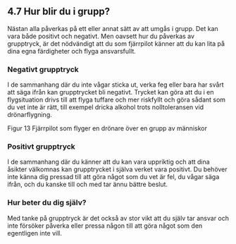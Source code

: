## 4.7 Hur blir du i grupp?
Nästan alla påverkas på ett eller annat sätt av att umgås i grupp. Det kan vara både positivt 
och negativt. Men oavsett hur du påverkas av grupptryck, är det nödvändigt att du som 
fjärrpilot känner att du kan lita på dina egna färdigheter och flyga ansvarsfullt.

### Negativt grupptryck
I de sammanhang där du inte vågar sticka ut, verka feg eller bara har svårt att säga ifrån kan 
grupptrycket bli negativt. Trycket kan göra att du i en flygsituation drivs till att flyga tuffare 
och mer riskfyllt och göra sådant som du vet inte är rätt, till exempel dricka alkohol trots 
nolltoleransen vid drönarflygning.

Figur 13 Fjärrpilot som flyger en drönare över en grupp av människor

### Positivt grupptryck
I de sammanhang där du känner att du kan vara uppriktig och att dina åsikter välkomnas kan 
grupptrycket i själva verket vara positivt. Du behöver inte känna dig pressad till att göra något 
som du vet är fel, du vågar säga ifrån, och du kanske till och med tar ännu bättre beslut.

### Hur beter du dig själv?
Med tanke på grupptryck är det också av stor vikt att du själv tar ansvar och inte försöker 
påverka eller pressa någon till att göra något som den egentligen inte vill.